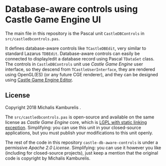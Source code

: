 # Database-aware controls using Castle Game Engine UI

The main file in this repository is the Pascal unit `CastleDBControls` in `src/castledbcontrols.pas`.

It defines database-aware controls like `TCastleDBEdit`, very similar to standard Lazarus `TDBEdit`. Database-aware controls can easily be connected to display/edit a database record using Pascal `TDataSet` class. The controls in `CastleDBControls` unit use _Castle Game Engine_ user interface, so they descend from `TCastleUserInterface`, they are rendered using OpenGL(ES) (or any future CGE renderer), and they can be designed using [Castle Game Engine Editor](https://castle-engine.io/manual_editor.php).

## License

Copyright 2018 Michalis Kamburelis .

The `src/castledbcontrols.pas` is open-source and available on the same license as _Castle Game Engine_ core, which is [LGPL with static linking exception](https://github.com/castle-engine/castle-engine/blob/master/COPYING.md). Simplifying: you can use this unit in your closed-source applications, but you must publish your modifications to this unit openly.

The rest of the code in this repository `castle-db-aware-controls` is under a permissive _Apache 2.0 License_. Simplifying: you can use it however you like (including for closed-source projects), just keep a mention that the original code is copyright by Michalis Kamburelis.
